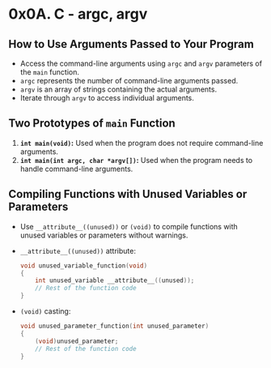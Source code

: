 # 0x0A. C - argc, argv

## How to Use Arguments Passed to Your Program

- Access the command-line arguments using `argc` and `argv` parameters of the `main` function.
- `argc` represents the number of command-line arguments passed.
- `argv` is an array of strings containing the actual arguments.
- Iterate through `argv` to access individual arguments.

## Two Prototypes of `main` Function

1. **`int main(void)`:** Used when the program does not require command-line arguments.
2. **`int main(int argc, char *argv[])`:** Used when the program needs to handle command-line arguments.

## Compiling Functions with Unused Variables or Parameters

- Use `__attribute__((unused))` or `(void)` to compile functions with unused variables or parameters without warnings.
- `__attribute__((unused))` attribute:

  ```c
  void unused_variable_function(void)
  {
      int unused_variable __attribute__((unused));
      // Rest of the function code
  }
  ```

- `(void)` casting:

  ```c
  void unused_parameter_function(int unused_parameter)
  {
      (void)unused_parameter;
      // Rest of the function code
  }
  ```
